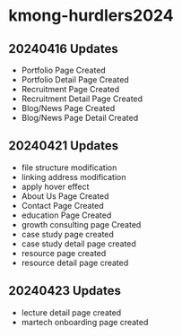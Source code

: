 # kmong-hurdlers2024

## 20240416 Updates
* Portfolio Page Created 
* Portfolio Detail Page Created
* Recruitment Page Created
* Recruitment Detail Page Created
* Blog/News Page Created
* Blog/News Page Detail Created

## 20240421 Updates
* file structure modification
* linking address modification 
* apply hover effect 
* About Us Page Created 
* Contact Page Created 
* education Page Created
* growth consulting page Created 
* case study page created 
* case study detail page created
* resource page created
* resource detail page created

## 20240423 Updates
* lecture detail page created 
* martech onboarding page created